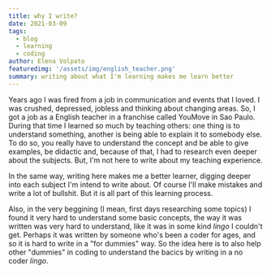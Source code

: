 ```yaml
---
title: why I write?
date: 2021-03-09
tags: 
  - blog
  - learning
  - coding
author: Elena Volpato
featuredimg: '/assets/img/english_teacher.png'
summary: writing about what I'm learning makes me learn better
---
```

Years ago I was fired from a job in communication and events that I loved. I was crushed, depressed, jobless and thinking about changing areas. So, I got a job as a English teacher in a franchise called YouMove in Sao Paulo. During that time I learned so much by teaching others: one thing is to understand something, another is being able to explain it to somebody else. To do so, you really have to understand the concept and be able to give examples, be didactic and, because of that, I had to research even deeper about the subjects. But, I'm not here to write about my teaching experience.

In the same way, writing here makes me a better learner, digging deeper into each subject I'm intend to write about. Of course I'll make mistakes and write a lot of bullshit. But it is all part of this learning process.

Also, in the very beggining (I mean, first days researching some topics) I found it very hard to understand some basic concepts, the way it was written was very hard to understand, like it was in some kind _lingo_ I couldn't get. Perhaps it was written by someone who's been a coder for ages, and so it is hard to write in a "for dummies" way. So the idea here is to also help other "dummies" in coding to understand the bacics by writing in a no coder _lingo_.


